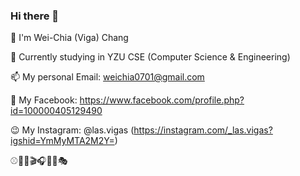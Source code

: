 ### Hi there 👋

 💬 I'm Wei-Chia (Viga) Chang
 
 📖 Currently studying in YZU CSE (Computer Science & Engineering)
 
 📫 My personal Email: weichia0701@gmail.com
 
 🤩 My Facebook: https://www.facebook.com/profile.php?id=100000405129490
 
 😉 My Instagram: @las.vigas (https://instagram.com/_las.vigas?igshid=YmMyMTA2M2Y=)


 ⚾🏸🏓🎬🎧👩‍💻🎭

<!--
**WeiChia-Chang/WeiChia-Chang** is a ✨ _special_ ✨ repository because its `README.md` (this file) appears on your GitHub profile.

Here are some ideas to get you started:

- 🔭 I’m currently working on ...
- 🌱 I’m currently learning ...
- 👯 I’m looking to collaborate on ...
- 🤔 I’m looking for help with ...
- 💬 Ask me about ...
- 📫 How to reach me: ...
- 😄 Pronouns: ...
- ⚡ Fun fact: ...
-->
